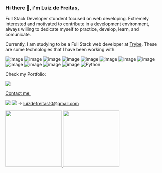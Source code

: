 ### Hi there 👋, i'm Luiz de Freitas, 

Full Stack Developer stundent focused on web developing. Extremely interested and motivated to contribute in a development environment, always willing to dedicate myself to practice, develop, learn, and comunicate.

Currently, I am studying to be a Full Stack web developer at <a href="www.trybe.com">Trybe</a>. These are some technologies that I have been working with:
  
![image](https://img.shields.io/badge/HTML-239120?style=for-the-badge&logo=html5&logoColor=white)
![image](https://img.shields.io/badge/CSS-239120?&style=for-the-badge&logo=css3&logoColor=white)
![image](https://img.shields.io/badge/JavaScript-F7DF1E?style=for-the-badge&logo=javascript&logoColor=black)
![image](https://img.shields.io/badge/Node.js-43853D?style=for-the-badge&logo=node.js&logoColor=white)
![image](https://img.shields.io/badge/TypeScript-007ACC?style=for-the-badge&logo=typescript&logoColor=white)
![image](https://img.shields.io/badge/Express.js-404D59?style=for-the-badge)
![image](https://img.shields.io/badge/React-20232A?style=for-the-badge&logo=react&logoColor=61DAFB)
![image](https://img.shields.io/badge/Bootstrap-563D7C?style=for-the-badge&logo=bootstrap&logoColor=white)
![image](https://img.shields.io/badge/styled--components-DB7093?style=for-the-badge&logo=styled-components&logoColor=white)
![image](https://img.shields.io/badge/Redux-593D88?style=for-the-badge&logo=redux&logoColor=white)
![image](https://img.shields.io/badge/Docker-2496ED?style=for-the-badge&logo=docker&logoColor=white)
![image](https://img.shields.io/badge/Git-E34F26?style=for-the-badge&logo=git&logoColor=white)
![Python](https://img.shields.io/badge/Python-3776AB?style=flat-square&logo=python&logoColor=white&labelColor=white&s=150&logoWidth=50&logoColor=white)


  
Check my Portfolio:

<a href="https://portfolio-dev-luiz.vercel.app/"><img src="https://img.shields.io/badge/-Portfolio-blue?style=for-the-badge&logo=appveyor" target="_blank">
  
Contact me: 

<a href="https://www.linkedin.com/in/luiz-de-freitas-lima-neto/" target="_blank"><img src="https://img.shields.io/badge/-LinkedIn-%230077B5?style=for-the-badge&logo=linkedin&logoColor=white" target="_blank"></a>
<a href = "luizdefreitas10@gmail.com"><img src="https://img.shields.io/badge/Gmail-D14836?style=for-the-badge&logo=gmail&logoColor=white" target="_blank"></a> → luizdefreitas10@gmail.com
  
<a href="https://github.com/luizdefreitas10">
<img height="180em" src="https://github-readme-stats.vercel.app/api/top-langs/?username=luizdefreitas10&layout=compact&langs_count=7&theme=dracula"/>
<img height="180em" src="https://github-readme-stats.vercel.app/api?username=luizdefreitas10&show_icons=true&theme=dracula&include_all_commits=true&count_private=true"/>


<!--
**luizdefreitas10/luizdefreitas10** is a ✨ _special_ ✨ repository because its `README.md` (this file) appears on your GitHub profile.

Here are some ideas to get you started:

- 🔭 I’m currently working on ...
- 🌱 I’m currently learning ...
- 👯 I’m looking to collaborate on ...
- 🤔 I’m looking for help with ...
- 💬 Ask me about ...
- 📫 How to reach me: ...
- 😄 Pronouns: ...
- ⚡ Fun fact: ...
-->
